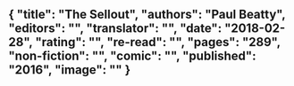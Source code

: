 {
 "title": "The Sellout",
 "authors": "Paul Beatty",
 "editors": "",
 "translator": "",
 "date": "2018-02-28",
 "rating": "",
 "re-read": "",
 "pages": "289",
 "non-fiction": "",
 "comic": "",
 "published": "2016",
 "image": ""
}
---


